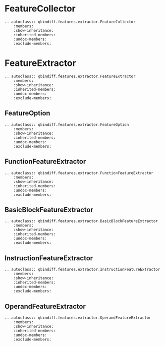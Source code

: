 # FeatureCollector

```{eval-rst}
.. autoclass:: qbindiff.features.extractor.FeatureCollector
    :members:
    :show-inheritance:
    :inherited-members:
    :undoc-members:
    :exclude-members:
```

# FeatureExtractor

```{eval-rst}
.. autoclass:: qbindiff.features.extractor.FeatureExtractor
    :members:
    :show-inheritance:
    :inherited-members:
    :undoc-members:
    :exclude-members:
```

## FeatureOption

```{eval-rst}
.. autoclass:: qbindiff.features.extractor.FeatureOption
    :members:
    :show-inheritance:
    :inherited-members:
    :undoc-members:
    :exclude-members:
```

## FunctionFeatureExtractor

```{eval-rst}
.. autoclass:: qbindiff.features.extractor.FunctionFeatureExtractor
    :members:
    :show-inheritance:
    :inherited-members:
    :undoc-members:
    :exclude-members:
```

## BasicBlockFeatureExtractor

```{eval-rst}
.. autoclass:: qbindiff.features.extractor.BasicBlockFeatureExtractor
    :members:
    :show-inheritance:
    :inherited-members:
    :undoc-members:
    :exclude-members:
```

## InstructionFeatureExtractor

```{eval-rst}
.. autoclass:: qbindiff.features.extractor.InstructionFeatureExtractor
    :members:
    :show-inheritance:
    :inherited-members:
    :undoc-members:
    :exclude-members:
```

## OperandFeatureExtractor

```{eval-rst}
.. autoclass:: qbindiff.features.extractor.OperandFeatureExtractor
    :members:
    :show-inheritance:
    :inherited-members:
    :undoc-members:
    :exclude-members:
```


